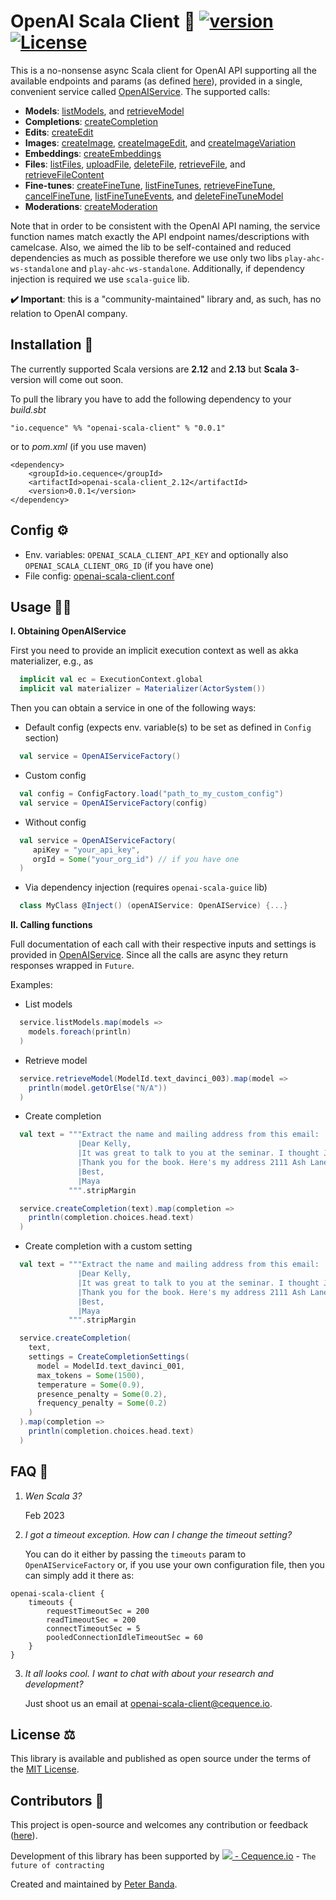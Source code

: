 # OpenAI Scala Client 🤖 [![version](https://img.shields.io/badge/version-0.0.1-green.svg)](https://cequence.io) [![License](https://img.shields.io/badge/License-MIT-lightgrey.svg)](https://opensource.org/licenses/MIT)

This is a no-nonsense async Scala client for OpenAI API supporting all the available endpoints and params (as defined [here](https://beta.openai.com/docs/api-reference)), provided in a single, convenient service called [OpenAIService](./openai-core/src/main/scala/io/cequence/openaiscala/service/OpenAIService.scala). The supported calls: 

* **Models**: [listModels](https://beta.openai.com/docs/api-reference/models/list), and [retrieveModel](https://beta.openai.com/docs/api-reference/models/retrieve)
* **Completions**: [createCompletion](https://beta.openai.com/docs/api-reference/completions/create)
* **Edits**: [createEdit](https://beta.openai.com/docs/api-reference/edits/create)
* **Images**: [createImage](https://beta.openai.com/docs/api-reference/images/create), [createImageEdit](https://beta.openai.com/docs/api-reference/images/create-edit), and [createImageVariation](https://beta.openai.com/docs/api-reference/images/create-variation)
* **Embeddings**: [createEmbeddings](https://beta.openai.com/docs/api-reference/embeddings/create)
* **Files**: [listFiles](https://beta.openai.com/docs/api-reference/files/list), [uploadFile](https://beta.openai.com/docs/api-reference/files/upload), [deleteFile](https://beta.openai.com/docs/api-reference/files/delete), [retrieveFile](https://beta.openai.com/docs/api-reference/files/retrieve), and [retrieveFileContent](https://beta.openai.com/docs/api-reference/files/retrieve-content)
* **Fine-tunes**: [createFineTune](https://beta.openai.com/docs/api-reference/fine-tunes/create), [listFineTunes](https://beta.openai.com/docs/api-reference/fine-tunes/list), [retrieveFineTune](https://beta.openai.com/docs/api-reference/fine-tunes/retrieve), [cancelFineTune](https://beta.openai.com/docs/api-reference/fine-tunes/cancel), [listFineTuneEvents](https://beta.openai.com/docs/api-reference/fine-tunes/events), and [deleteFineTuneModel](https://beta.openai.com/docs/api-reference/fine-tunes/delete-model)
* **Moderations**: [createModeration](https://beta.openai.com/docs/api-reference/moderations/create)
 
Note that in order to be consistent with the OpenAI API naming, the service function names match exactly the API endpoint names/descriptions with camelcase.
Also, we aimed the lib to be self-contained and reduced dependencies as much as possible therefore we use only two libs `play-ahc-ws-standalone` and `play-ahc-ws-standalone`. Additionally, if dependency injection is required we use `scala-guice` lib.  

**✔️ Important**: this is a "community-maintained" library and, as such, has no relation to OpenAI company.

## Installation 🚀

The currently supported Scala versions are **2.12** and **2.13** but **Scala 3**-version will come out soon.

To pull the library you have to add the following dependency to your *build.sbt*

```
"io.cequence" %% "openai-scala-client" % "0.0.1"
```

or to *pom.xml* (if you use maven)

```
<dependency>
    <groupId>io.cequence</groupId>
    <artifactId>openai-scala-client_2.12</artifactId>
    <version>0.0.1</version>
</dependency>
```

## Config ⚙️

- Env. variables: `OPENAI_SCALA_CLIENT_API_KEY` and optionally also `OPENAI_SCALA_CLIENT_ORG_ID` (if you have one)
- File config: [openai-scala-client.conf](./openai-core/src/main/resources/openai-scala-client.conf)

## Usage 👨‍🎓

**I. Obtaining OpenAIService**

First you need to provide an implicit execution context as well as akka materializer, e.g., as

```scala
  implicit val ec = ExecutionContext.global
  implicit val materializer = Materializer(ActorSystem())
```

Then you can obtain a service in one of the following ways:

- Default config (expects env. variable(s) to be set as defined in `Config` section)
```scala
  val service = OpenAIServiceFactory()
```

- Custom config
```scala
  val config = ConfigFactory.load("path_to_my_custom_config")
  val service = OpenAIServiceFactory(config)
```

- Without config

```scala
  val service = OpenAIServiceFactory(
     apiKey = "your_api_key",
     orgId = Some("your_org_id") // if you have one
  )
```

- Via dependency injection (requires `openai-scala-guice` lib)

```scala
  class MyClass @Inject() (openAIService: OpenAIService) {...}
```

**II. Calling functions**

Full documentation of each call with their respective inputs and settings is provided in [OpenAIService](./openai-core/src/main/scala/io/cequence/openaiscala/service/OpenAIService.scala). Since all the calls are async they return responses wrapped in `Future`.

Examples:

- List models

```scala
  service.listModels.map(models =>
    models.foreach(println)
  )
```

- Retrieve model
```scala
  service.retrieveModel(ModelId.text_davinci_003).map(model =>
    println(model.getOrElse("N/A"))
  )
```

- Create completion
```scala
  val text = """Extract the name and mailing address from this email:
               |Dear Kelly,
               |It was great to talk to you at the seminar. I thought Jane's talk was quite good.
               |Thank you for the book. Here's my address 2111 Ash Lane, Crestview CA 92002
               |Best,
               |Maya
             """.stripMargin

  service.createCompletion(text).map(completion =>
    println(completion.choices.head.text)
  )
```

- Create completion with a custom setting

```scala
  val text = """Extract the name and mailing address from this email:
               |Dear Kelly,
               |It was great to talk to you at the seminar. I thought Jane's talk was quite good.
               |Thank you for the book. Here's my address 2111 Ash Lane, Crestview CA 92002
               |Best,
               |Maya
             """.stripMargin

  service.createCompletion(
    text,
    settings = CreateCompletionSettings(
      model = ModelId.text_davinci_001,
      max_tokens = Some(1500),
      temperature = Some(0.9),
      presence_penalty = Some(0.2),
      frequency_penalty = Some(0.2)
    )
  ).map(completion =>
    println(completion.choices.head.text)
  )
```


## FAQ 🤔

1. _Wen Scala 3?_ 

   Feb 2023


2. _I got a timeout exception. How can I change the timeout setting?_

   You can do it either by passing the `timeouts` param to `OpenAIServiceFactory` or, if you use your own configuration file, then you can simply add it there as: 

```
openai-scala-client {
    timeouts {
        requestTimeoutSec = 200
        readTimeoutSec = 200
        connectTimeoutSec = 5
        pooledConnectionIdleTimeoutSec = 60
    }
}
```

3. _It all looks cool. I want to chat with about your research and development?_

   Just shoot us an email at [openai-scala-client@cequence.io](mailto:openai-scala-client@cequence.io?subject=Research%20andDevelopment).

## License ⚖️

This library is available and published as open source under the terms of the [MIT License](https://opensource.org/licenses/MIT).

## Contributors 🙏

This project is open-source and welcomes any contribution or feedback ([here](https://github.com/cequence-io/openai-scala-client/issues)).

Development of this library has been supported by  [<img src="https://cequence.io/favicon-16x16.png"> - Cequence.io](https://cequence.io) - `The future of contracting` 

Created and maintained by [Peter Banda](https://peterbanda.net).